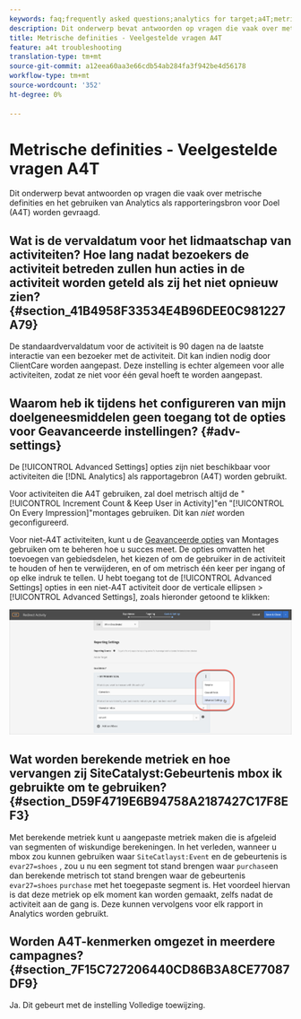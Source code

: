 ```yaml
---
keywords: faq;frequently asked questions;analytics for target;a4T;metric;metric definitions
description: Dit onderwerp bevat antwoorden op vragen die vaak over metrische definities en het gebruiken van Analytics als rapporteringsbron voor Doel (A4T) worden gevraagd.
title: Metrische definities - Veelgestelde vragen A4T
feature: a4t troubleshooting
translation-type: tm+mt
source-git-commit: a12eea60aa3e66cdb54ab284fa3f942be4d56178
workflow-type: tm+mt
source-wordcount: '352'
ht-degree: 0%

---
```



# Metrische definities - Veelgestelde vragen A4T

Dit onderwerp bevat antwoorden op vragen die vaak over metrische definities en het gebruiken van Analytics als rapporteringsbron voor Doel (A4T) worden gevraagd.

## Wat is de vervaldatum voor het lidmaatschap van activiteiten? Hoe lang nadat bezoekers de activiteit betreden zullen hun acties in de activiteit worden geteld als zij het niet opnieuw zien? {#section_41B4958F33534E4B96DEE0C981227A79}

De standaardvervaldatum voor de activiteit is 90 dagen na de laatste interactie van een bezoeker met de activiteit. Dit kan indien nodig door ClientCare worden aangepast. Deze instelling is echter algemeen voor alle activiteiten, zodat ze niet voor één geval hoeft te worden aangepast.

## Waarom heb ik tijdens het configureren van mijn doelgeneesmiddelen geen toegang tot de opties voor Geavanceerde instellingen? {#adv-settings}

De [!UICONTROL Advanced Settings] opties zijn niet beschikbaar voor activiteiten die [!DNL Analytics] als rapportagebron (A4T) worden gebruikt.

Voor activiteiten die A4T gebruiken, zal doel metrisch altijd de &quot;[!UICONTROL Increment Count & Keep User in Activity]&quot;en &quot;[!UICONTROL On Every Impression]&quot;montages gebruiken. Dit kan *niet* worden geconfigureerd.

Voor niet-A4T activiteiten, kunt u de [Geavanceerde opties](/help/c-activities/r-success-metrics/success-metrics.md#section_7CE95A2FA8F5438E936C365A6D43BC5B) van Montages gebruiken om te beheren hoe u succes meet. De opties omvatten het toevoegen van gebiedsdelen, het kiezen of om de gebruiker in de activiteit te houden of hen te verwijderen, en of om metrisch één keer per ingang of op elke indruk te tellen. U hebt toegang tot de [!UICONTROL Advanced Settings] opties in een niet-A4T activiteit door de verticale ellipsen > [!UICONTROL Advanced Settings], zoals hieronder getoond te klikken:

![Geavanceerde instellingen](/help/c-activities/r-success-metrics/assets/advanced-settings.png)

## Wat worden berekende metriek en hoe vervangen zij SiteCatalyst:Gebeurtenis mbox ik gebruikte om te gebruiken? {#section_D59F4719E6B94758A2187427C17F8EF3}

Met berekende metriek kunt u aangepaste metriek maken die is afgeleid van segmenten of wiskundige berekeningen. In het verleden, wanneer u mbox zou kunnen gebruiken waar `SiteCatlayst:Event` en de gebeurtenis is `evar27=shoes` , zou u nu een segment tot stand brengen waar `purchase`en dan berekende metrisch tot stand brengen waar de gebeurtenis `evar27=shoes` `purchase` met het toegepaste segment is. Het voordeel hiervan is dat deze metriek op elk moment kan worden gemaakt, zelfs nadat de activiteit aan de gang is. Deze kunnen vervolgens voor elk rapport in Analytics worden gebruikt.

## Worden A4T-kenmerken omgezet in meerdere campagnes? {#section_7F15C727206440CD86B3A8CE77087DF9}

Ja. Dit gebeurt met de instelling Volledige toewijzing.
